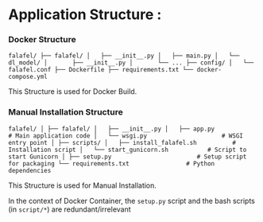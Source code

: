 # Application Structure :


### Docker Structure

`
falafel/
├── falafel/
│   ├── __init__.py
│   ├── main.py
│   └── dl_model/
│       ├── __init__.py
│       └── ...
├── config/
│   └── falafel.conf
├── Dockerfile
├── requirements.txt
└── docker-compose.yml
`


This Structure is used for Docker Build.



### Manual Installation Structure

`
falafel/
│
├── falafel/
│   ├── __init__.py
│   ├── app.py                      # Main application code
│   └── wsgi.py                     # WSGI entry point
│
├── scripts/
│   ├── install_falafel.sh          # Installation script
│   └── start_gunicorn.sh           # Script to start Gunicorn
│
├── setup.py                        # Setup script for packaging
└── requirements.txt                # Python dependencies
`

This Structure is used for Manual Installation.

In the context of Docker Container, the `setup.py` script and the bash scripts (in `script/*`) are redundant/irrelevant



